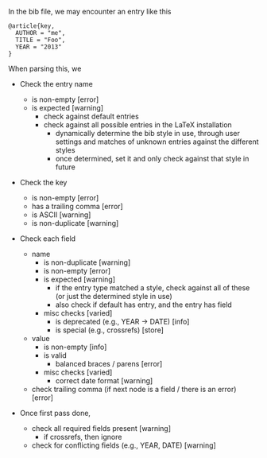 In the bib file, we may encounter an entry like this
```
@article{key,
  AUTHOR = "me",
  TITLE = "Foo",
  YEAR = "2013"
}
```

When parsing this, we
  - Check the entry name
    - is non-empty [error]
    - is expected [warning]
      - check against default entries
      - check against all possible entries in the LaTeX installation
        - dynamically determine the bib style in use, through user settings and matches of unknown entries against the different styles
        - once determined, set it and only check against that style in future

  - Check the key
    - is non-empty [error]
    - has a trailing comma [error]
    - is ASCII [warning]
    - is non-duplicate [warning]

  - Check each field
    - name
      - is non-duplicate [warning]
      - is non-empty [error]
      - is expected [warning]
        - if the entry type matched a style, check against all of these (or just the determined style in use)
        - also check if default has entry, and the entry has field
      - misc checks [varied]
        - is deprecated (e.g., YEAR -> DATE) [info]
        - is special (e.g., crossrefs) [store]
    - value
      - is non-empty [info]
      - is valid
        - balanced braces / parens [error]
      - misc checks [varied]
        - correct date format [warning]
    - check trailing comma (if next node is a field / there is an error) [error]

  - Once first pass done,
    - check all required fields present [warning]
      - if crossrefs, then ignore
    - check for conflicting fields (e.g., YEAR, DATE) [warning]
